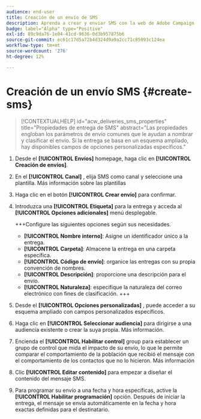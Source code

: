 ```yaml
---
audience: end-user
title: Creación de un envío de SMS
description: Aprenda a crear y enviar SMS con la web de Adobe Campaign
badge: label="Alpha" type="Positive"
exl-id: 89c9da76-1e04-41cd-9636-0d3b957875b6
source-git-commit: ec61c17d5a72b4d324d9a9a2cc71c85093c124ea
workflow-type: tm+mt
source-wordcount: '276'
ht-degree: 12%

---
```


# Creación de un envío SMS {#create-sms}

>[!CONTEXTUALHELP]
>id="acw_deliveries_sms_properties"
>title="Propiedades de entrega de SMS"
>abstract="Las propiedades engloban los parámetros de envío comunes que le ayudan a nombrar y clasificar el envío. Si la entrega se basa en un esquema ampliado, hay disponibles campos de opciones personalizadas específicos."

1. Desde el **[!UICONTROL Envíos]** homepage, haga clic en **[!UICONTROL Creación de envíos]**.

1. En el **[!UICONTROL Canal]** , elija SMS como canal y seleccione una plantilla. Más información sobre las plantillas

1. Haga clic en el botón **[!UICONTROL Crear envío]** para confirmar.

1. Introduzca una **[!UICONTROL Etiqueta]** para la entrega y acceda al **[!UICONTROL Opciones adicionales]** menú desplegable.

   +++Configure las siguientes opciones según sus necesidades.
   * **[!UICONTROL Nombre interno]**: Asigne un identificador único a la entrega.
   * **[!UICONTROL Carpeta]**: Almacene la entrega en una carpeta específica.
   * **[!UICONTROL Código de envío]**: organice las entregas con su propia convención de nombres.
   * **[!UICONTROL Descripción]**: proporcione una descripción para el envío.
   * **[!UICONTROL Naturaleza]**: especifique la naturaleza del correo electrónico con fines de clasificación.
+++

1. Desde el **[!UICONTROL Opciones personalizadas]** , puede acceder a su esquema ampliado con campos personalizados específicos.

1. Haga clic en **[!UICONTROL Seleccionar audiencia]** para dirigirse a una audiencia existente o crear la suya propia. Más información.

1. Encienda el **[!UICONTROL Habilitar control]** group para establecer un grupo de control que mida el impacto de su envío, lo que le permite comparar el comportamiento de la población que recibió el mensaje con el comportamiento de los contactos que no lo hicieron. Más información

1. Clic **[!UICONTROL Editar contenido]** para empezar a diseñar el contenido del mensaje SMS.

1. Para programar su envío a una fecha y hora específicas, active la **[!UICONTROL Habilitar programación]** opción. Después de iniciar la entrega, el mensaje se envía automáticamente en la fecha y hora exactas definidas para el destinatario.
